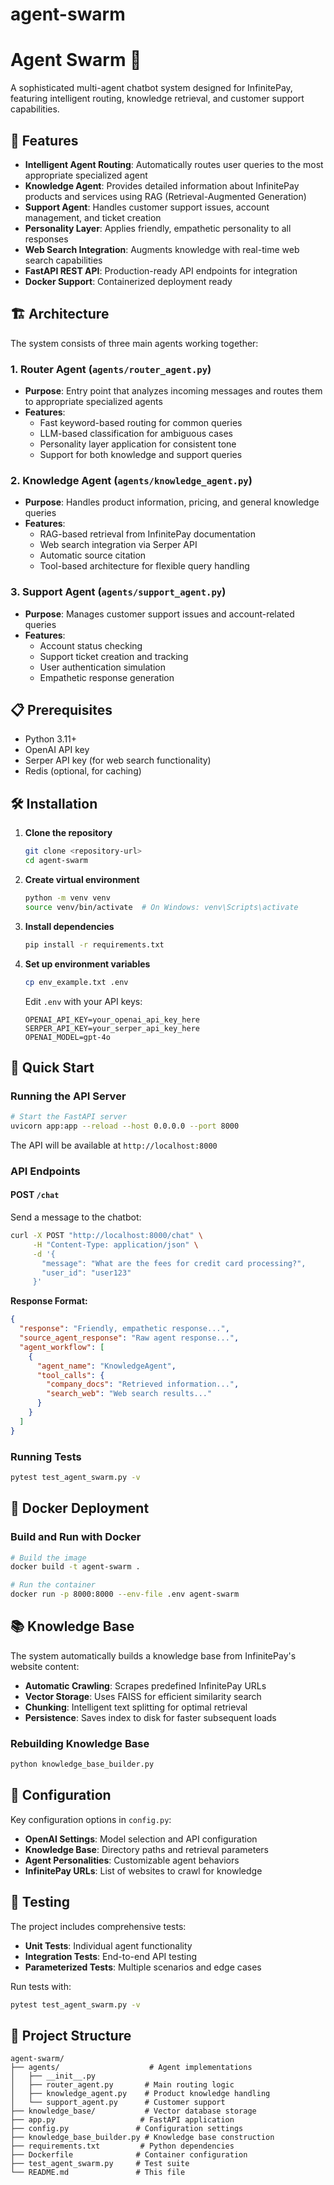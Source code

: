 # agent-swarm


# Agent Swarm 🤖

A sophisticated multi-agent chatbot system designed for InfinitePay, featuring intelligent routing, knowledge retrieval, and customer support capabilities.

## 🚀 Features

- **Intelligent Agent Routing**: Automatically routes user queries to the most appropriate specialized agent
- **Knowledge Agent**: Provides detailed information about InfinitePay products and services using RAG (Retrieval-Augmented Generation)
- **Support Agent**: Handles customer support issues, account management, and ticket creation
- **Personality Layer**: Applies friendly, empathetic personality to all responses
- **Web Search Integration**: Augments knowledge with real-time web search capabilities
- **FastAPI REST API**: Production-ready API endpoints for integration
- **Docker Support**: Containerized deployment ready

## 🏗️ Architecture

The system consists of three main agents working together:

### 1. Router Agent (`agents/router_agent.py`)
- **Purpose**: Entry point that analyzes incoming messages and routes them to appropriate specialized agents
- **Features**:
  - Fast keyword-based routing for common queries
  - LLM-based classification for ambiguous cases
  - Personality layer application for consistent tone
  - Support for both knowledge and support queries

### 2. Knowledge Agent (`agents/knowledge_agent.py`)
- **Purpose**: Handles product information, pricing, and general knowledge queries
- **Features**:
  - RAG-based retrieval from InfinitePay documentation
  - Web search integration via Serper API
  - Automatic source citation
  - Tool-based architecture for flexible query handling

### 3. Support Agent (`agents/support_agent.py`)
- **Purpose**: Manages customer support issues and account-related queries
- **Features**:
  - Account status checking
  - Support ticket creation and tracking
  - User authentication simulation
  - Empathetic response generation

## 📋 Prerequisites

- Python 3.11+
- OpenAI API key
- Serper API key (for web search functionality)
- Redis (optional, for caching)

## 🛠️ Installation

1. **Clone the repository**
   ```bash
   git clone <repository-url>
   cd agent-swarm
   ```

2. **Create virtual environment**
   ```bash
   python -m venv venv
   source venv/bin/activate  # On Windows: venv\Scripts\activate
   ```

3. **Install dependencies**
   ```bash
   pip install -r requirements.txt
   ```

4. **Set up environment variables**
   ```bash
   cp env_example.txt .env
   ```
   
   Edit `.env` with your API keys:
   ```env
   OPENAI_API_KEY=your_openai_api_key_here
   SERPER_API_KEY=your_serper_api_key_here
   OPENAI_MODEL=gpt-4o
   ```

## 🚀 Quick Start

### Running the API Server

```bash
# Start the FastAPI server
uvicorn app:app --reload --host 0.0.0.0 --port 8000
```

The API will be available at `http://localhost:8000`

### API Endpoints

#### POST `/chat`
Send a message to the chatbot:

```bash
curl -X POST "http://localhost:8000/chat" \
     -H "Content-Type: application/json" \
     -d '{
       "message": "What are the fees for credit card processing?",
       "user_id": "user123"
     }'
```

**Response Format:**
```json
{
  "response": "Friendly, empathetic response...",
  "source_agent_response": "Raw agent response...",
  "agent_workflow": [
    {
      "agent_name": "KnowledgeAgent",
      "tool_calls": {
        "company_docs": "Retrieved information...",
        "search_web": "Web search results..."
      }
    }
  ]
}
```

### Running Tests

```bash
pytest test_agent_swarm.py -v
```

## 🐳 Docker Deployment

### Build and Run with Docker

```bash
# Build the image
docker build -t agent-swarm .

# Run the container
docker run -p 8000:8000 --env-file .env agent-swarm
```


## 📚 Knowledge Base

The system automatically builds a knowledge base from InfinitePay's website content:

- **Automatic Crawling**: Scrapes predefined InfinitePay URLs
- **Vector Storage**: Uses FAISS for efficient similarity search
- **Chunking**: Intelligent text splitting for optimal retrieval
- **Persistence**: Saves index to disk for faster subsequent loads

### Rebuilding Knowledge Base

```bash
python knowledge_base_builder.py
```

## 🔧 Configuration

Key configuration options in `config.py`:

- **OpenAI Settings**: Model selection and API configuration
- **Knowledge Base**: Directory paths and retrieval parameters
- **Agent Personalities**: Customizable agent behaviors
- **InfinitePay URLs**: List of websites to crawl for knowledge

## 🧪 Testing

The project includes comprehensive tests:

- **Unit Tests**: Individual agent functionality
- **Integration Tests**: End-to-end API testing
- **Parameterized Tests**: Multiple scenarios and edge cases

Run tests with:
```bash
pytest test_agent_swarm.py -v
```

## 📁 Project Structure

```
agent-swarm/
├── agents/                    # Agent implementations
│   ├── __init__.py
│   ├── router_agent.py       # Main routing logic
│   ├── knowledge_agent.py    # Product knowledge handling
│   └── support_agent.py      # Customer support
├── knowledge_base/           # Vector database storage
├── app.py                   # FastAPI application
├── config.py               # Configuration settings
├── knowledge_base_builder.py # Knowledge base construction
├── requirements.txt         # Python dependencies
├── Dockerfile              # Container configuration
├── test_agent_swarm.py     # Test suite
└── README.md               # This file
```


